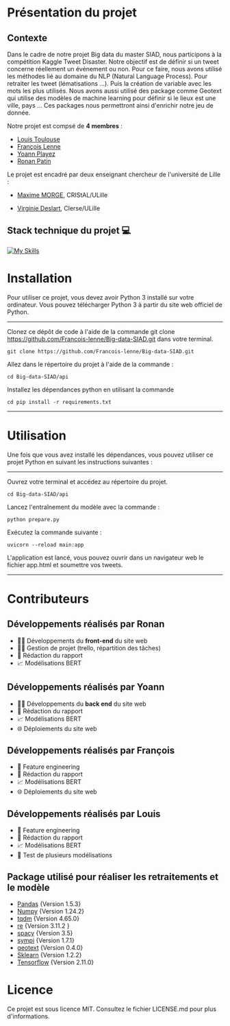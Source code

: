 # Présentation du projet 


## Contexte 

Dans le cadre de notre projet Big data du master SIAD, nous participons à la compétition Kaggle Tweet Disaster. Notre objectif est de définir si un tweet concerne réellement un événement ou non. Pour ce faire, nous avons utilisé les méthodes lié au domaine du NLP (Natural Language Process). Pour retraiter les tweet (lématisations ...). Puis la création de variable avec les mots  les plus utilisés. Nous avons aussi utilisé des package comme Geotext qui utilise des modèles de machine learning pour définir si le lieux est une ville, pays ... Ces packages nous permettront ainsi d'enrichir notre jeu de donnée.

Notre projet est compsé de **4 membres** :

* [Louis Toulouse](https://www.linkedin.com/in/louis-toulouse/)
* [François Lenne](https://www.linkedin.com/in/fran%C3%A7ois-lenne-5975b9174/)
* [Yoann Playez](https://www.linkedin.com/in/yoann-playez-075ab7207/)
* [Ronan Patin](https://www.linkedin.com/in/ronan-patin-186aab192/)

Le projet est encadré par deux enseignant chercheur de l'université de Lille :


* [Maxime MORGE](http://www.lifl.fr/~morge), CRIStAL/ULille

* [Virginie Deslart](https://www.linkedin.com/in/virginie-delsart-9a45b81b9/?originalSubdomain=fr), Clerse/ULille


## Stack technique du projet :computer:

[![My Skills](https://skills.thijs.gg/icons?i=py,tensorflow,md,git,github,vscode,regex,html,css,js,fastapi,bootstrap,gcp)](https://skills.thijs.gg)

# Installation

Pour utiliser ce projet, vous devez avoir Python 3 installé sur votre ordinateur. Vous pouvez télécharger Python 3 à partir du site web officiel de Python.

***
Clonez ce dépôt de code à l'aide de la commande git clone <https://github.com/Francois-lenne/Big-data-SIAD.git> dans votre terminal.
```
git clone https://github.com/Francois-lenne/Big-data-SIAD.git

```

Allez dans le répertoire du projet à l'aide de la commande : 
```
cd Big-data-SIAD/api

```

Installez les dépendances python en utilisant la commande
```
cd pip install -r requirements.txt

```
***

# Utilisation

Une fois que vous avez installé les dépendances, vous pouvez utiliser ce projet Python en suivant les instructions suivantes :

***

Ouvrez votre terminal et accédez au répertoire du projet.
```
cd Big-data-SIAD/api

```

Lancez l'entraînement du modèle avec la commande :

```
python prepare.py

```

Exécutez la commande suivante :

```
uvicorn --reload main:app

```

L'application est lancé, vous pouvez ouvrir dans un navigateur web le fichier app.html et soumettre vos tweets.

***


# Contributeurs

## Développements réalisés par Ronan 

- :man_technologist: Développements du **front-end** du site web
- :pilot: Gestion de projet (trello, répartition des tâches)
- :bookmark_tabs: Rédaction du rapport
- :chart_with_upwards_trend: Modélisations BERT

## Développements réalisés par Yoann  

- :man_technologist: Développements du **back end** du site web
- :bookmark_tabs: Rédaction du rapport
- :chart_with_upwards_trend: Modélisations BERT
- :globe_with_meridians: Déploiements du site web

## Développements réalisés par François  

- :construction_worker: Feature engineering
- :bookmark_tabs: Rédaction du rapport
- :chart_with_upwards_trend: Modélisations BERT
- :globe_with_meridians: Déploiements du site web


## Développements réalisés par Louis  

- :construction_worker: Feature engineering
- :bookmark_tabs: Rédaction du rapport
- :chart_with_upwards_trend: Modélisations BERT
- :construction: Test de plusieurs modélisations

## Package utilisé pour réaliser les retraitements et le modèle


* [Pandas](https://pandas.pydata.org/) {Version 1.5.3}
* [Numpy](https://numpy.org/) {Version 1.24.2}
* [tqdm](https://tqdm.github.io/) {Version 4.65.0}
* [re](https://docs.python.org/3/library/re.html) {Version 3.11.2 }
* [spacy](https://spacy.io/usage) {Version 3.5}
* [sympi](https://www.sympy.org/en/index.html) {Version 1.7.1}
* [geotext](https://pypi.org/project/geotext/) {Version 0.4.0}
* [Sklearn](https://scikit-learn.org/stable/) {Version 1.2.2}
* [Tensorflow](https://pypi.org/project/tensorflow/) {Version 2.11.0}


# Licence
Ce projet est sous licence MIT. Consultez le fichier LICENSE.md pour plus d'informations.




  
